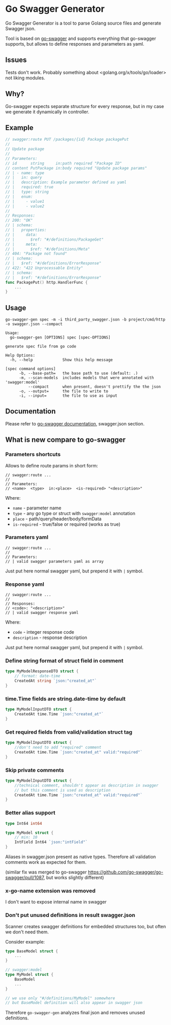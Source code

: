 # Go Swagger Generator

Go Swagger Generator is a tool to parse Golang source files and generate Swagger json.

Tool is based on [go-swagger](https://github.com/go-swagger/go-swagger)
and supports everything that go-swagger supports, but allows to define responses and parameters as yaml.

## Issues

Tests don't work.
Probably something about <golang.org/x/tools/go/loader> not liking modules.

## Why?

Go-swagger expects separate structure for every response, but in my case we generate it dynamically in controller.

## Example

```go
// swagger:route PUT /packages/{id} Package packagePut
//
// Update package
//
// Parameters:
// id      string     in:path required "Package ID"
// content PutPackage in:body required "Update package params"
// | - name: type
// |   in: query
// |   description: Example parameter defined as yaml
// |   required: true
// |   type: string
// |   enum:
// |     - value1
// |     - value2
//
// Responses:
// 200: "OK"
// | schema:
// |   properties:
// |     data:
// |       $ref: "#/definitions/PackageGet"
// |     meta:
// |       $ref: "#/definitions/Meta"
// 404: "Package not found"
// | schema:
// |   $ref: "#/definitions/ErrorResponse"
// 422: "422 Unprocessable Entity"
// | schema:
// |   $ref: "#/definitions/ErrorResponse"
func PackagePut() http.HandlerFunc {
    ...
}
```

## Usage

`go-swagger-gen spec -m -i third_party_swagger.json -b project/cmd/http -o swagger.json --compact`

```none
Usage:
  go-swagger-gen [OPTIONS] spec [spec-OPTIONS]

generate spec file from go code

Help Options:
  -h, --help             Show this help message

[spec command options]
      -b, --base-path=   the base path to use (default: .)
      -m, --scan-models  includes models that were annotated with 'swagger:model'
          --compact      when present, doesn't prettify the the json
      -o, --output=      the file to write to
      -i, --input=       the file to use as input
```

## Documentation

Please refer to [go-swagger documentation](https://goswagger.io/generate/spec.html), swagger.json section.

## What is new compare to go-swagger

### Parameters shortcuts

Allows to define route params in short form:

```none
// swagger:route ...
//
// Parameters:
// <name>  <type>  in:<place>  <is-required> "<description>"
```

Where:

- `name` - parameter name
- `type` - any go type or struct with `swagger:model` annotation
- `place` - path/query/header/body/formData
- `is-required` - true/false or required (works as true)

### Parameters yaml

```none
// swagger:route ...
//
// Parameters:
// | valid swagger parameters yaml as array
```

Just put here normal swagger yaml, but prepend it with `|` symbol.

### Response yaml

```none
// swagger:route ...
//
// Responses:
// <code>: "<description>"
// | valid swagger response yaml
```

Where:

- `code` - integer response code
- `description` - response description

Just put here normal swagger yaml, but prepend it with `|` symbol.

### Define string format of struct field in comment

```go
type MyModelResponseDTO struct {
    // format: date-time
    CreatedAt string `json:"created_at"`
}
```

### time.Time fields are string.date-time by default

```go
type MyModelInputDTO struct {
    CreatedAt time.Time `json:"created_at"`
}
```

### Get required fields from valid/validation struct tag

```go
type MyModelInputDTO struct {
    //don't need to add "required" comment
    CreatedAt time.Time `json:"created_at" valid:"required"`
}
```

### Skip private comments

```go
type MyModelInputDTO struct {
    //technical comment, shouldn't appear as description in swagger
    // but this comment is used as description
    CreatedAt time.Time `json:"created_at" valid:"required"`
}
```

### Better alias support

```go
type Int64 int64

type MyModel struct {
    // min: 10
    IntField Int64 `json:"intField"`
}
```

Aliases in swagger.json present as native types. Therefore all validation comments work as expected for them.

(similar fix was merged to go-swagger <https://github.com/go-swagger/go-swagger/pull/1087>, but works slightly different)

### x-go-name extension was removed

I don't want to expose internal name in swagger

### Don't put unused definitions in result swagger.json

Scanner creates swagger definitions for embedded structures too, but often we don't need them.

Consider example:

```go
type BaseModel struct {
    ...
}

// swagger:model
type MyModel struct {
    BaseModel
    ...
}

// we use only "#/definitions/MyModel" somewhere
// but BaseModel definition will also appear in swagger json
```

Therefore `go-swagger-gen` analyzes final json and removes unused definitions.
